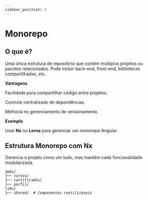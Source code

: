 ```yaml
---
sidebar_position: 4
---
```


# Monorepo

## O que é?

Uma única estrutura de repositório que contém múltiplos projetos ou pacotes relacionados. Pode incluir back-end, front-end, bibliotecas compartilhadas, etc.

**Vantagens**

Facilidade para compartilhar código entre projetos.

Controle centralizado de dependências.

Melhoria no gerenciamento de versionamento.

**Exemplo**

Usar **Nx** ou **Lerna** para gerenciar um monorepo Angular.

## Estrutura Monorepo com Nx

Gerencia o projeto como um todo, mas mantém cada funcionalidade modularizada.

```plaintext
apps/
├── cursos/
├── certificados/
├── perfil/
libs/
├── shared/  # Componentes reutilizáveis
```
